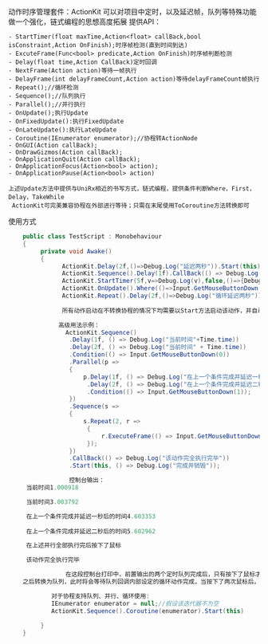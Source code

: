 动作时序管理套件：ActionKit
可以对项目中定时，以及延迟帧，队列等特殊功能做一个强化，链式编程的思想高度拓展
提供API：

    - StartTimer(float maxTime,Action<float> callBack,bool isConstraint,Action OnFinish);时序帧检测(直到时间到达)
    - ExcuteFrame(Func<bool> predicate,Action OnFinish)时序帧判断检测
    - Delay(float time,Action CallBack)定时回调
    - NextFrame(Action action)等待一帧执行
    - DelayFrame(int delayFrameCount,Action action)等待delayFrameCount帧执行
    - Repeat();//循环检测
    - Sequence();//队列执行
    - Parallel();//并行执行
    - OnUpdate();执行Update
    - OnFixedUpdate():执行FixedUpdate
    - OnLateUpdate():执行LateUpdate
    - Coroutine(IEnumerator enumerator);//协程转ActionNode
    - OnGUI(Action callBack);
    - OnDrawGizmos(Action callBack);
    - OnApplicationQuit(Action callBack);
    - OnApplicationFocus(Action<bool> action);
    - OnApplicationPause(Action<bool> action)

    上述Update方法中提供与UniRx相近的书写方式，链式编程，提供条件判断Where，First，Delay，TakeWhile  
     ActionKit可完美兼容协程在外部进行等待；只需在末尾使用ToCoroutine方法转换即可

使用方式
``` csharp
    public class TestScript : Monobehaviour
    {
         private void Awake()
         {
               ActionKit.Delay(2f,()=>Debug.Log("延迟两秒")).Start(this);
               ActionKit.Sequence().Delay(1f).CallBack(() => Debug.Log("队列先等待一秒")).Condition(() => Input.GetMouseButtonDown(1)).CallBack(()=>Debug.Log("按下了鼠标")).Start(this);
               ActionKit.StartTimer(5f,v=>Debug.Log(v),false,()=>{Debug.Log("执行完毕")}).Start(this);
               ActionKit.OnUpdate().Where(()=>Input.GetMouseButtonDown(0)).Register(x =>{ }).Start(this);
               ActionKit.Repeat().Delay(2f,()=>Debug.Log("循环延迟两秒")).Start(this);
               
               所有动作启动在不转换协程的情况下均需要以Start方法启动该动作，并自动绑定Mono生命周期：

              高级用法示例：
                ActionKit.Sequence()
                 .Delay(1f, () => Debug.Log("当前时间"+Time.time))
                 .Delay(2f, () => Debug.Log("当前时间" + Time.time))
                 .Condition(() => Input.GetMouseButtonDown(0))
                 .Parallel(p =>
                 {
                     p.Delay(1f, () => Debug.Log("在上一个条件完成并延迟一秒后的时间" + Time.time))
                      .Delay(2f, () => Debug.Log("在上一个条件完成并延迟二秒后的时间" + Time.time))
                      .Condition(() => Input.GetMouseButtonDown(1));
                 })
                 .Sequence(s =>
                 {
                     s.Repeat(2, r =>
                      {
                          r.ExecuteFrame(() => Input.GetMouseButtonDown(0), () => Debug.Log("在上述并行全部执行完后按下了鼠标"));
                      });
                 })
                 .CallBack(() => Debug.Log("该动作完全执行完毕"))
                 .Start(this, () => Debug.Log("完成并销毁"));

                 控制台输出：
	 当前时间1.000918

	 当前时间3.003792

	 在上一个条件完成并延迟一秒后的时间4.603353
 
	 在上一个条件完成并延迟二秒后的时间5.602962

	 在上述并行全部执行完后按下了鼠标

	 该动作完全执行完毕

                在这段控制台打印中，前置输出的两个定时队列完成后，只有按下了鼠标才会继续执行下面的输出，从第三条输出开始即为代码中转换的并行队列，并行中三个条件会同时启动直到全部完成，
	之后转换为队列，此时将会等待队列回调内部设定的循环动作完成，当按下了两次鼠标后，执行最后面的CallBack，Start(this)为绑定自身脚本并启动，Start附带的回调只有当该游戏对象销毁时才会调用。

            对于协程支持队列、并行、循环使用:
            IEnumerator enumerator = null;//假设该迭代器不为空
            ActionKit.Sequence().Coroutine(enumerator).Start(this)
            
         }   
    }
```